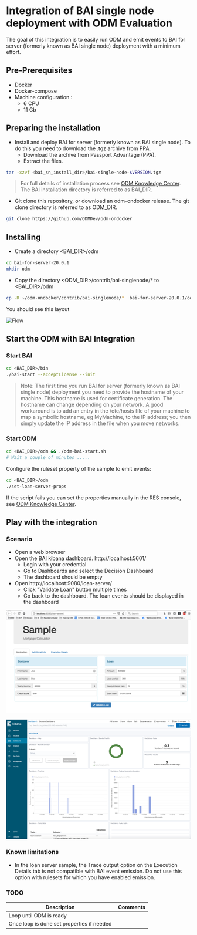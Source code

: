 # Integration of BAI single node deployment with ODM Evaluation

The goal of this integration is to easily run ODM and emit events to BAI for server (formerly known as BAI single node) deployment with a minimum effort.

## Pre-Prerequisites
* Docker
* Docker-compose
* Machine configuration :
  * 6 CPU
  * 11 Gb

## Preparing the installation
* Install and deploy BAI for server (formerly known as BAI single node). To do this you need to download the .tgz archive from PPA.
  * Download the archive from Passport Advantage (PPA).
  * Extract the files.
```bash
tar -xzvf <bai_sn_install_dir>/bai-single-node-$VERSION.tgz
```
> For full details of installation process see [ODM Knowledge Center](https://www.ibm.com/support/knowledgecenter/en/SSYHZ8_19.0.x/com.ibm.dba.install/bai_sn_topics/tsk_bai_single_node_deploy.html).
> The BAI installation directory is referred to as BAI_DIR.

* Git clone this repository, or download an odm-ondocker release. The git clone directory is referred to as ODM_DIR.
```bash
git clone https://github.com/ODMDev/odm-ondocker
```

## Installing
* Create a directory <BAI_DIR>/odm
```bash
cd bai-for-server-20.0.1
mkdir odm
```

* Copy the directory <ODM_DIR>/contrib/bai-singlenode/* to <BAI_DIR>/odm
```bash
cp -R ~/odm-ondocker/contrib/bai-singlenode/*  bai-for-server-20.0.1/odm
```

You should see this layout

  ![Flow](images/BAI_DIR.png "Finder showing BAI_DIR")


## Start the ODM with BAI Integration
### Start BAI

```bash
cd <BAI_DIR>/bin
./bai-start --acceptLicense --init
```

> Note: The first time you run BAI for server (formerly known as BAI single node) deployment you need to provide the hostname of your machine. This hostname is used for certificate generation. The hostname can change depending on your network. A good workaround is to add an entry in the /etc/hosts file of your machine to map a symbolic hostname, eg MyMachine, to the IP address; you then simply update the IP address in the file when you move networks.

### Start ODM
```bash
cd <BAI_DIR>/odm && ./odm-bai-start.sh
# Wait a couple of minutes .....
```

Configure the ruleset property of the sample to emit events:
```BASH
cd <BAI_DIR>/odm
./set-loan-server-props
```

If the script fails you can set the properties manually in the RES console, see [ODM Knowledge Center](https://www.ibm.com/support/knowledgecenter/en/SSQP76_8.10.x/com.ibm.odm.dserver.rules.res.console/topics/con_rescons_rs_prop_bai.html).

## Play with the integration
### Scenario
- Open a web browser
- Open the BAI kibana dashboard. http://localhost:5601/
  - Login with your credential
  - Go to Dashboards and select the Decision Dashboard
  - The dashboard should be empty
- Open http://localhost:9080/loan-server/
  - Click "Validate Loan" button multiple times
  - Go back to the dashboard. The loan events should be displayed in the dashboard


![Sample web App](./images/loan-server.png "Sample Decision Loan Server")


![Dashboard for Business Automation](./images/decision-dashboard.png "Business Automation Dashboard")

### Known limitations
* In the loan server sample, the Trace output option on the Execution Details tab is not compatible with BAI event emission. Do not use this option with rulesets for which you have enabled emission.

### TODO

| Description | Comments |
--- | ---
| Loop until ODM is ready | |
| Once loop is done set properties if needed | |
